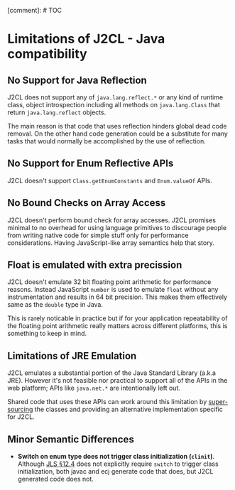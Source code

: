[comment]: # TOC

# Limitations of J2CL - Java compatibility

## No Support for Java Reflection

J2CL does not support any of `java.lang.reflect.*` or any kind of runtime class,
object introspection including all methods on `java.lang.Class` that return
`java.lang.reflect` objects.

The main reason is that code that uses reflection hinders global dead code
removal. On the other hand code generation could be a substitute for many tasks
that would normally be accomplished by the use of reflection.

## No Support for Enum Reflective APIs

J2CL doesn't support `Class.getEnumConstants` and `Enum.valueOf` APIs.

## No Bound Checks on Array Access

J2CL doesn't perform bound check for array accesses. J2CL promises minimal to no
overhead for using language primitives to discourage people from writing native
code for simple stuff only for performance considerations. Having
JavaScript-like array semantics help that story.

## Float is emulated with extra precission

J2CL doesn't emulate 32 bit floating point arithmetic for performance reasons.
Instead JavaScript `number` is used to emulate `float` without any
instrumentation and results in 64 bit precision. This makes them effectively
same as the `double` type in Java.

This is rarely noticable in practice but if for your application repeatability
of the floating point arithmetic really matters across different platforms, this
is something to keep in mind.

## Limitations of JRE Emulation

J2CL emulates a substantial portion of the Java Standard Library (a.k.a JRE).
However it's not feasible nor practical to support all of the APIs in the web
platform; APIs like `java.net.*` are intentionally left out.

Shared code that uses these APIs can work around this limitation by
[super-sourcing](best-practices.md#super-sourcing-writing-platform-specific-code)
the classes and providing an alternative implementation specific for J2CL.

## Minor Semantic Differences

-   **Switch on enum type does not trigger class initialization (`clinit`)**.
    Although
    [JLS §12.4](https://docs.oracle.com/javase/specs/jls/se9/html/jls-12.html#jls-12.4)
    does not explicitly require `switch` to trigger class initialization, both
    javac and ecj generate code that does, but J2CL generated code does not.
